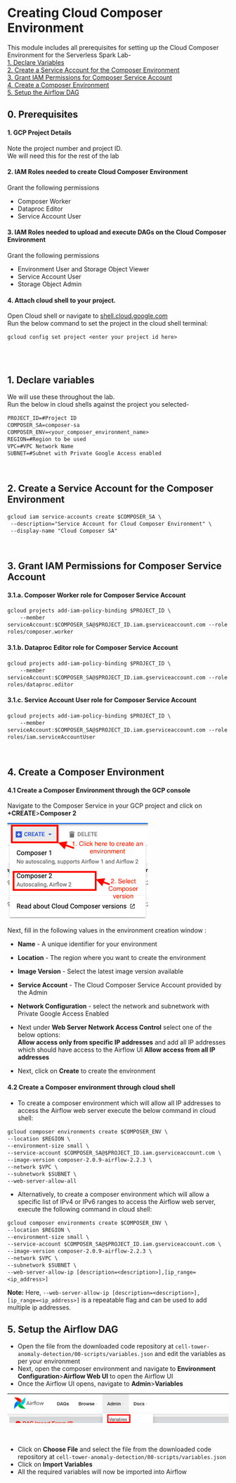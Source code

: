# Creating Cloud Composer Environment

This module includes all prerequisites for setting up the Cloud Composer Environment for the Serverless Spark Lab-<br>
[1. Declare Variables](04-composer.md#1-declare-variables)<br>
[2. Create a Service Account for the Composer Environment](04-composer.md#2-create-a-service-account-for-the-composer-environment)<br>
[3. Grant IAM Permissions for Composer Service Account](04-composer.md#3-grant-iam-permissions-for-composer-service-account)<br>
[4. Create a Composer Environment](04-composer.md#4-create-a-composer-environment)<br>
[5. Setup the Airflow DAG](04-composer.md#5-setup-the-airflow-dag)<br>
## 0. Prerequisites

#### 1. GCP Project Details
Note the project number and project ID. <br>
We will need this for the rest of the lab

#### 2. IAM Roles needed to create Cloud Composer Environment
Grant the following permissions
- Composer Worker
- Dataproc Editor
- Service Account User

#### 3. IAM Roles needed to upload and execute DAGs on the Cloud Composer Environment
Grant the following permissions
- Environment User and Storage Object Viewer
- Service Account User
- Storage Object Admin

#### 4. Attach cloud shell to your project.
Open Cloud shell or navigate to [shell.cloud.google.com](https://shell.cloud.google.com) <br>
Run the below command to set the project in the cloud shell terminal:
```
gcloud config set project <enter your project id here>

```

<br>

<br>

## 1. Declare variables

We will use these throughout the lab. <br>
Run the below in cloud shells against the project you selected-

```
PROJECT_ID=#Project ID
COMPOSER_SA=composer-sa
COMPOSER_ENV=<your_composer_environment_name>
REGION=#Region to be used
VPC=#VPC Network Name
SUBNET=#Subnet with Private Google Access enabled

```

<br>

## 2. Create a Service Account for the Composer Environment

```
gcloud iam service-accounts create $COMPOSER_SA \
 --description="Service Account for Cloud Composer Environment" \
 --display-name "Cloud Composer SA"

```

<br>

## 3. Grant IAM Permissions for Composer Service Account

#### 3.1.a. Composer Worker role for Composer Service Account

```
gcloud projects add-iam-policy-binding $PROJECT_ID \
    --member serviceAccount:$COMPOSER_SA@$PROJECT_ID.iam.gserviceaccount.com --role roles/composer.worker

```

#### 3.1.b. Dataproc Editor role for Composer Service Account

```
gcloud projects add-iam-policy-binding $PROJECT_ID \
    --member serviceAccount:$COMPOSER_SA@$PROJECT_ID.iam.gserviceaccount.com --role roles/dataproc.editor

```

#### 3.1.c. Service Account User role for Composer Service Account

```
gcloud projects add-iam-policy-binding $PROJECT_ID \
    --member serviceAccount:$COMPOSER_SA@$PROJECT_ID.iam.gserviceaccount.com --role roles/iam.serviceAccountUser

```            

<br>

## 4. Create a Composer Environment

#### 4.1 Create a Composer Environment through the GCP console

Navigate to the Composer Service in your GCP project and click on **+CREATE**>**Composer 2**

<kbd>
<img src=../images/composer_1.png />
</kbd>

<br>

Next, fill in the following values in the environment creation window :

- **Name**   - A unique identifier for your environment
- **Location**     - The region where you want to create the environment
- **Image Version**    - Select the latest image version available
- **Service Account** - The Cloud Composer Service Account provided by the Admin
- **Network Configuration** - select the network and subnetwork with Private Google Access Enabled

- Next under **Web Server Network Access Control** select one of the below options: <br>
**Allow access only from specific IP addresses** and add all IP addresses which should have access to the Airflow UI
**Allow access from all IP addresses**

- Next, click on **Create** to create the environment

#### 4.2 Create a Composer environment through cloud shell

* To create a composer environment which will allow all IP addresses to access the Airflow web server execute the below command in cloud shell: <br>

```
gcloud composer environments create $COMPOSER_ENV \
--location $REGION \
--environment-size small \
--service-account $COMPOSER_SA@$PROJECT_ID.iam.gserviceaccount.com \
--image-version composer-2.0.9-airflow-2.2.3 \
--network $VPC \
--subnetwork $SUBNET \
--web-server-allow-all
```

* Alternatively, to create a composer environment which will allow a specific list of IPv4 or IPv6 ranges to access the Airflow web server, execute the following command in cloud shell: <br>

```
gcloud composer environments create $COMPOSER_ENV \
--location $REGION \
--environment-size small \
--service-account $COMPOSER_SA@$PROJECT_ID.iam.gserviceaccount.com \
--image-version composer-2.0.9-airflow-2.2.3 \
--network $VPC \
--subnetwork $SUBNET \
--web-server-allow-ip [description=<description>],[ip_range=<ip_address>]
```

**Note:** Here, `--web-server-allow-ip [description=<description>],[ip_range=<ip_address>]` is a repeatable flag and can be used to add multiple ip addresses.

## 5. Setup the Airflow DAG

* Open the file from the downloaded code repository at `cell-tower-anomaly-detection/00-scripts/variables.json` and edit the variables as per your environment
* Next, open the composer environment and navigate to **Environment Configuration**>**Airflow Web UI** to open the Airflow UI
* Once the Airflow UI opens, navigate to **Admin**>**Variables**<br>

<kbd>
<img src=../images/composer_4.png />
</kbd>

<br>
<br>
<br>

* Click on **Choose File** and select the file from the downloaded code repository at `cell-tower-anomaly-detection/00-scripts/variables.json`
* Click on **Import Variables**
* All the required variables will now be imported into Airflow
